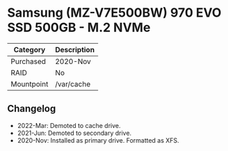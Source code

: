 # Samsung (MZ-V7E500BW) 970 EVO SSD 500GB - M.2 NVMe

| Category          | Description           |
|-------------------|-----------------------|
| Purchased         | 2020-Nov              |
| RAID              | No                    |
| Mountpoint        | /var/cache            |

## Changelog
- 2022-Mar: Demoted to cache drive. 
- 2021-Jun: Demoted to secondary drive.
- 2020-Nov: Installed as primary drive. Formatted as XFS.
